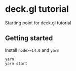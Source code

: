 # deck.gl tutorial

Starting point for deck.gl tutorial

## Getting started

Install `node>=14.0` and `yarn`

```
yarn
yarn start
```
